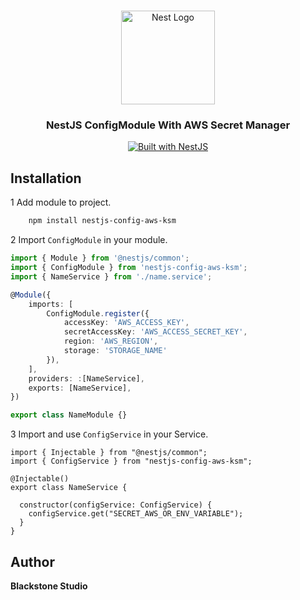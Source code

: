 <h1 align="center"></h1>

<div align="center">
  <a href="http://nestjs.com/" target="_blank">
    <img src="https://nestjs.com/img/logo_text.svg" width="150" alt="Nest Logo" />
  </a>
</div>

<h3 align="center">NestJS ConfigModule With AWS Secret Manager</h3>

<div align="center">
  <a href="https://nestjs.com" target="_blank">
    <img src="https://img.shields.io/badge/built%20with-NestJs-red.svg" alt="Built with NestJS">
  </a>
</div>

## Installation

1 Add module to project.

```bash
	npm install nestjs-config-aws-ksm
```
2 Import `ConfigModule` in your module.
```ts
import { Module } from '@nestjs/common';
import { ConfigModule } from 'nestjs-config-aws-ksm';
import { NameService } from './name.service';

@Module({
    imports: [
    	ConfigModule.register({
    		accessKey: 'AWS_ACCESS_KEY',
    		secretAccessKey: 'AWS_ACCESS_SECRET_KEY',
    		region: 'AWS_REGION',
    		storage: 'STORAGE_NAME'
    	}),
    ],
    providers: :[NameService],
    exports: [NameService],
})

export class NameModule {}
```
3 Import and use `ConfigService` in your Service.
```
import { Injectable } from "@nestjs/common";
import { ConfigService } from "nestjs-config-aws-ksm";

@Injectable()
export class NameService {

  constructor(configService: ConfigService) {
    configService.get("SECRET_AWS_OR_ENV_VARIABLE");
  }
}
```
## Author

**Blackstone Studio**